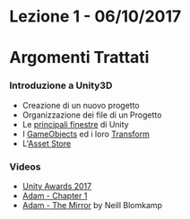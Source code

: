 # Lezione 1 - 06/10/2017

# Argomenti Trattati

### Introduzione a Unity3D

* Creazione di un nuovo progetto
* Organizzazione dei file di un Progetto
* Le [principali finestre](https://docs.unity3d.com/Manual/UsingTheEditor.html) di Unity
* I [GameObjects](https://docs.unity3d.com/Manual/class-GameObject.html) ed i loro [Transform](https://docs.unity3d.com/Manual/class-Transform.html)
* L'[Asset Store](https://www.assetstore.unity3d.com/)


### Videos

* [Unity Awards 2017](https://www.youtube.com/watch?v=8--xPOlY7kU)
* [Adam - Chapter 1](https://www.youtube.com/watch?v=GXI0l3yqBrA)
* [Adam - The Mirror](https://www.youtube.com/watch?v=R8NeB10INDo) by Neill Blomkamp
